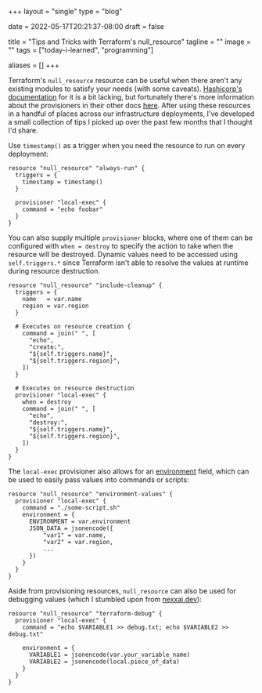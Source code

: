 +++
layout =    "single"
type =      "blog"

date =      2022-05-17T20:21:37-08:00
draft =     false

title =     "Tips and Tricks with Terraform's null_resource"
tagline =   ""
image =     ""
tags =      ["today-i-learned", "programming"]

aliases =   []
+++

Terraform's `null_resource` resource can be useful when there aren't any existing modules to satisfy your needs (with some caveats). [Hashicorp's documentation](https://registry.terraform.io/providers/hashicorp/null/latest/docs/resources/resource) for it is a bit lacking, but fortunately there's more information about the provisioners in their other docs [here](https://developer.hashicorp.com/terraform/language/resources/provisioners/syntax). After using these resources in a handful of places across our infrastructure deployments, I've developed a small collection of tips I picked up over the past few months that I thought I'd share.

Use `timestamp()` as a trigger when you need the resource to run on every deployment:

```hcl
resource "null_resource" "always-run" {
  triggers = {
    timestamp = timestamp()
  }

  provisioner "local-exec" {
    command = "echo foobar"
  }
}
```

You can also supply multiple `provisioner` blocks, where one of them can be configured with `when = destroy` to specify the action to take when the resource will be destroyed. Dynamic values need to be accessed using `self.triggers.*` since Terraform isn't able to resolve the values at runtime during resource destruction.

```hcl
resource "null_resource" "include-cleanup" {
  triggers = {
    name   = var.name
    region = var.region
  }

  # Executes on resource creation {
    command = join(" ", [
      "echo",
      "create:",
      "${self.triggers.name}",
      "${self.triggers.region}",
    ])
  }

  # Executes on resource destruction
  provisioner "local-exec" {
    when = destroy
    command = join(" ", [
      "echo",
      "destroy:",
      "${self.triggers.name}",
      "${self.triggers.region}",
    ])
  }
}
```

The `local-exec` provisioner also allows for an [environment](https://www.terraform.io/docs/language/resources/provisioners/local-exec.html#environment) field, which can be used to easily pass values into commands or scripts:

```hcl
resource "null_resource" "environment-values" {
  provisioner "local-exec" {
    command = "./some-script.sh"
    environment = {
      ENVIRONMENT = var.environment
      JSON_DATA = jsonencode({
          "var1" = var.name,
          "var2" = var.region,
          ...
      })
    }
  }
}
```

Aside from provisioning resources, `null_resource` can also be used for debugging values (which I stumbled upon from [nexxai.dev](https://nexxai.dev/how-to-debug-terraform-variable-content-using-this-custom-module/)):

```hcl
resource "null_resource" "terraform-debug" {
  provisioner "local-exec" {
    command = "echo $VARIABLE1 >> debug.txt; echo $VARIABLE2 >> debug.txt"

    environment = {
      VARIABLE1 = jsonencode(var.your_variable_name)
      VARIABLE2 = jsonencode(local.piece_of_data)
    }
  }
}
```

